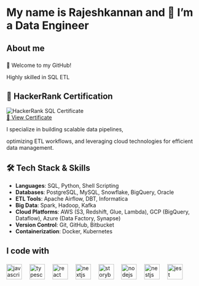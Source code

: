 ###

<h1><p align="left">My name is Rajeshkannan and 🔭  I’m a Data Engineer</p></h1>

<h2 align="left">About me</h2>

###

🚀 Welcome to my GitHub! 

Highly skilled in SQL ETL
## 📜 HackerRank Certification  
![HackerRank SQL Certificate](certifications/hackerrank_sql.png)  
[🔗 View Certificate](https://www.hackerrank.com/certificates/d61b2f78514e)


I specialize in building scalable data pipelines, 

optimizing ETL workflows, and leveraging cloud technologies for efficient data management.

## 🛠️ Tech Stack & Skills

- **Languages**: SQL, Python, Shell Scripting  
- **Databases**: PostgreSQL, MySQL, Snowflake, BigQuery, Oracle  
- **ETL Tools**: Apache Airflow, DBT, Informatica  
- **Big Data**: Spark, Hadoop, Kafka  
- **Cloud Platforms**: AWS (S3, Redshift, Glue, Lambda), GCP (BigQuery, Dataflow), Azure (Data Factory, Synapse)  
- **Version Control**: Git, GitHub, Bitbucket  
- **Containerization**: Docker, Kubernetes  

###

<h2 align="left">I code with</h2>

###

<div align="left">
  <img src="https://cdn.jsdelivr.net/gh/devicons/devicon/icons/javascript/javascript-original.svg" height="40" alt="javascript logo"  />
  <img width="12" />
  <img src="https://cdn.jsdelivr.net/gh/devicons/devicon/icons/typescript/typescript-original.svg" height="40" alt="typescript logo"  />
  <img width="12" />
  <img src="https://cdn.jsdelivr.net/gh/devicons/devicon/icons/react/react-original.svg" height="40" alt="react logo"  />
  <img width="12" />
  <img src="https://cdn.jsdelivr.net/gh/devicons/devicon/icons/nextjs/nextjs-original.svg" height="40" alt="nextjs logo"  />
  <img width="12" />
  <img src="https://cdn.jsdelivr.net/gh/devicons/devicon/icons/storybook/storybook-original.svg" height="40" alt="storybook logo"  />
  <img width="12" />
  <img src="https://cdn.jsdelivr.net/gh/devicons/devicon/icons/nodejs/nodejs-original.svg" height="40" alt="nodejs logo"  />
  <img width="12" />
  <img src="https://cdn.jsdelivr.net/gh/devicons/devicon/icons/nestjs/nestjs-original.svg" height="40" alt="nestjs logo"  />
  <img width="12" />
  <img src="https://cdn.jsdelivr.net/gh/devicons/devicon/icons/jest/jest-plain.svg" height="40" alt="jest logo"  />
</div>

###
